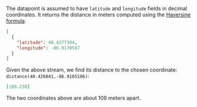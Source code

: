 The datapoint is assumed to have `latitude` and `longitude` fields in decimal coordinates. It returns the distance in meters computed using the [Haversine formula](https://en.wikipedia.org/wiki/Haversine_formula).

```json
[
  {
    "latitude": 40.4277304,
    "longitude": -86.9170587
  }
]
```

Given the above stream, we find its distance to the chosen coordinate: `distance(40.426841,-86.9165106)`:

```json
[109.238]
```

The two coordinates above are about 109 meters apart.
